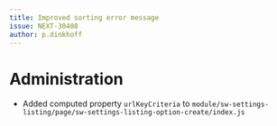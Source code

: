 ```yaml
---
title: Improved sorting error message
issue: NEXT-30408
author: p.dinkhoff
---
```

# Administration
* Added computed property `urlKeyCriteria` to `module/sw-settings-listing/page/sw-settings-listing-option-create/index.js`
